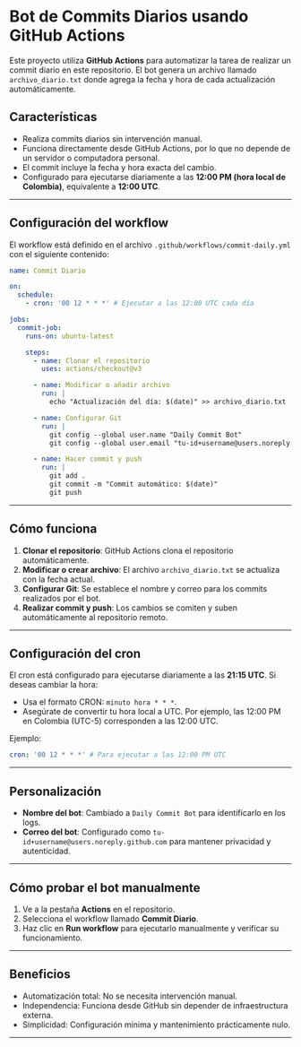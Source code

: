 # Bot de Commits Diarios usando GitHub Actions

Este proyecto utiliza **GitHub Actions** para automatizar la tarea de realizar un commit diario en este repositorio. El bot genera un archivo llamado `archivo_diario.txt` donde agrega la fecha y hora de cada actualización automáticamente.

## Características
- Realiza commits diarios sin intervención manual.
- Funciona directamente desde GitHub Actions, por lo que no depende de un servidor o computadora personal.
- El commit incluye la fecha y hora exacta del cambio.
- Configurado para ejecutarse diariamente a las **12:00 PM (hora local de Colombia)**, equivalente a **12:00 UTC**.

---

## Configuración del workflow
El workflow está definido en el archivo `.github/workflows/commit-daily.yml` con el siguiente contenido:

```yaml
name: Commit Diario

on:
  schedule:
    - cron: '00 12 * * *' # Ejecutar a las 12:00 UTC cada día

jobs:
  commit-job:
    runs-on: ubuntu-latest

    steps:
      - name: Clonar el repositorio
        uses: actions/checkout@v3

      - name: Modificar o añadir archivo
        run: |
          echo "Actualización del día: $(date)" >> archivo_diario.txt

      - name: Configurar Git
        run: |
          git config --global user.name "Daily Commit Bot"
          git config --global user.email "tu-id+username@users.noreply.github.com"

      - name: Hacer commit y push
        run: |
          git add .
          git commit -m "Commit automático: $(date)"
          git push
```

---

## Cómo funciona
1. **Clonar el repositorio**: GitHub Actions clona el repositorio automáticamente.
2. **Modificar o crear archivo**: El archivo `archivo_diario.txt` se actualiza con la fecha actual.
3. **Configurar Git**: Se establece el nombre y correo para los commits realizados por el bot.
4. **Realizar commit y push**: Los cambios se comiten y suben automáticamente al repositorio remoto.

---

## Configuración del cron
El cron está configurado para ejecutarse diariamente a las **21:15 UTC**. Si deseas cambiar la hora:
- Usa el formato CRON: `minuto hora * * *`.
- Asegúrate de convertir tu hora local a UTC. Por ejemplo, las 12:00 PM en Colombia (UTC-5) corresponden a las 12:00 UTC.

Ejemplo:
```yaml
cron: '00 12 * * *' # Para ejecutar a las 12:00 PM UTC
```

---

## Personalización
- **Nombre del bot**: Cambiado a `Daily Commit Bot` para identificarlo en los logs.
- **Correo del bot**: Configurado como `tu-id+username@users.noreply.github.com` para mantener privacidad y autenticidad.

---

## Cómo probar el bot manualmente
1. Ve a la pestaña **Actions** en el repositorio.
2. Selecciona el workflow llamado **Commit Diario**.
3. Haz clic en **Run workflow** para ejecutarlo manualmente y verificar su funcionamiento.

---

## Beneficios
- Automatización total: No se necesita intervención manual.
- Independencia: Funciona desde GitHub sin depender de infraestructura externa.
- Simplicidad: Configuración mínima y mantenimiento prácticamente nulo.

---

